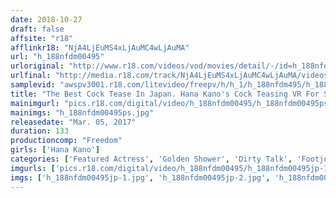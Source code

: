 ```yaml
---
date: 2018-10-27
draft: false
affsite: "r18"
afflinkr18: "NjA4LjEuMS4xLjAuMC4wLjAuMA"
url: "h_188nfdm00495"
urloriginal: "http://www.r18.com/videos/vod/movies/detail/-/id=h_188nfdm00495"
urlfinal: "http://media.r18.com/track/NjA4LjEuMS4xLjAuMC4wLjAuMA/videos/vod/movies/detail/-/id=h_188nfdm00495"
samplevid: "awspv3001.r18.com/litevideo/freepv/h/h_1/h_188nfdm495/h_188nfdm495_dmb_w.mp4"
title: "The Best Cock Tease In Japan. Hana Kano's Cock Teasing VR For Submissive Men"
mainimgurl: "pics.r18.com/digital/video/h_188nfdm00495/h_188nfdm00495ps.jpg"
mainimgs: "h_188nfdm00495ps.jpg"
releasedate: "Mar. 05, 2017"
duration: 133
productioncomp: "Freedom"
girls: ['Hana Kano']
categories: ['Featured Actress', 'Golden Shower', 'Dirty Talk', 'Footjob', 'POV', 'Face Sitting', 'Masochist Man', 'Hi-Def']
imgurls: ['pics.r18.com/digital/video/h_188nfdm00495/h_188nfdm00495jp-1.jpg', 'pics.r18.com/digital/video/h_188nfdm00495/h_188nfdm00495jp-2.jpg', 'pics.r18.com/digital/video/h_188nfdm00495/h_188nfdm00495jp-3.jpg', 'pics.r18.com/digital/video/h_188nfdm00495/h_188nfdm00495jp-4.jpg', 'pics.r18.com/digital/video/h_188nfdm00495/h_188nfdm00495jp-5.jpg', 'pics.r18.com/digital/video/h_188nfdm00495/h_188nfdm00495jp-6.jpg', 'pics.r18.com/digital/video/h_188nfdm00495/h_188nfdm00495jp-7.jpg', 'pics.r18.com/digital/video/h_188nfdm00495/h_188nfdm00495jp-8.jpg', 'pics.r18.com/digital/video/h_188nfdm00495/h_188nfdm00495jp-9.jpg', 'pics.r18.com/digital/video/h_188nfdm00495/h_188nfdm00495jp-10.jpg', 'pics.r18.com/digital/video/h_188nfdm00495/h_188nfdm00495jp-11.jpg', 'pics.r18.com/digital/video/h_188nfdm00495/h_188nfdm00495jp-12.jpg', 'pics.r18.com/digital/video/h_188nfdm00495/h_188nfdm00495jp-13.jpg', 'pics.r18.com/digital/video/h_188nfdm00495/h_188nfdm00495jp-14.jpg', 'pics.r18.com/digital/video/h_188nfdm00495/h_188nfdm00495jp-15.jpg', 'pics.r18.com/digital/video/h_188nfdm00495/h_188nfdm00495jp-16.jpg', 'pics.r18.com/digital/video/h_188nfdm00495/h_188nfdm00495jp-17.jpg', 'pics.r18.com/digital/video/h_188nfdm00495/h_188nfdm00495jp-18.jpg', 'pics.r18.com/digital/video/h_188nfdm00495/h_188nfdm00495jp-19.jpg', 'pics.r18.com/digital/video/h_188nfdm00495/h_188nfdm00495jp-20.jpg']
imgs: ['h_188nfdm00495jp-1.jpg', 'h_188nfdm00495jp-2.jpg', 'h_188nfdm00495jp-3.jpg', 'h_188nfdm00495jp-4.jpg', 'h_188nfdm00495jp-5.jpg', 'h_188nfdm00495jp-6.jpg', 'h_188nfdm00495jp-7.jpg', 'h_188nfdm00495jp-8.jpg', 'h_188nfdm00495jp-9.jpg', 'h_188nfdm00495jp-10.jpg', 'h_188nfdm00495jp-11.jpg', 'h_188nfdm00495jp-12.jpg', 'h_188nfdm00495jp-13.jpg', 'h_188nfdm00495jp-14.jpg', 'h_188nfdm00495jp-15.jpg', 'h_188nfdm00495jp-16.jpg', 'h_188nfdm00495jp-17.jpg', 'h_188nfdm00495jp-18.jpg', 'h_188nfdm00495jp-19.jpg', 'h_188nfdm00495jp-20.jpg']
---
```

